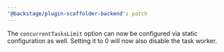 ```yaml
---
'@backstage/plugin-scaffolder-backend': patch
---
```


The `concurrentTasksLimit` option can now be configured via static configuration as well. Setting it to 0 will now also disable the task worker.
